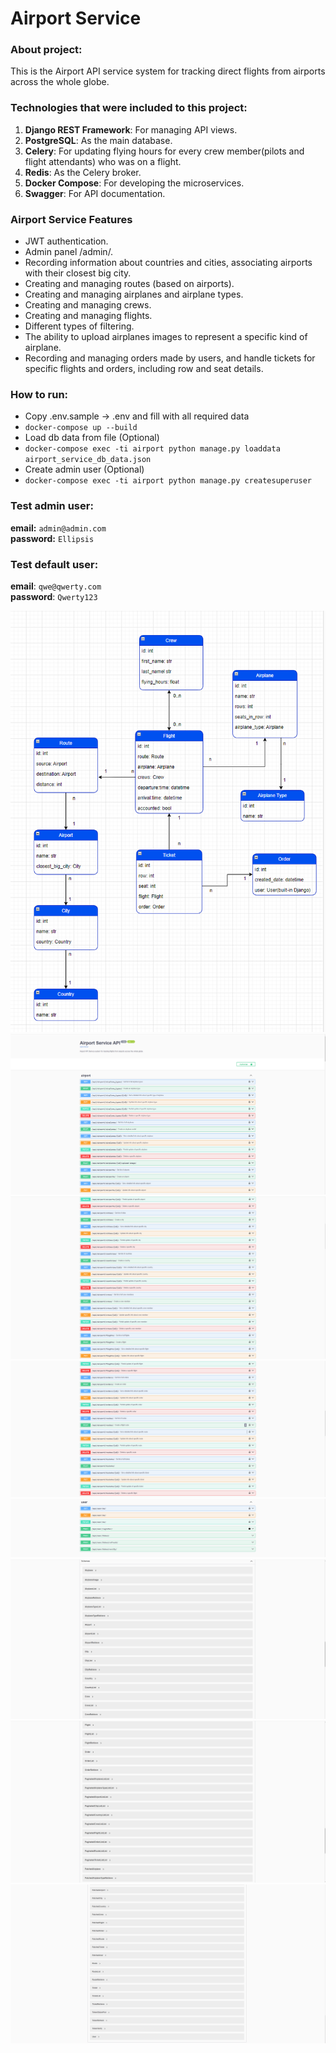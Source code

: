 # Airport Service

### About project:

This is the Airport API service system for tracking direct flights from airports across the whole globe.

### Technologies that were included to this project:

1. **Django REST Framework**: For managing API views.
2. **PostgreSQL**: As the main database.
3. **Celery**: For updating flying hours for every crew member(pilots and flight attendants) who was on a flight.
4. **Redis**: As the Celery broker.
5. **Docker Compose**: For developing the microservices.
6. **Swagger**: For API documentation.

### Airport Service Features

* JWT authentication.
* Admin panel /admin/.
* Recording information about countries and cities, associating airports with their closest big city.
* Creating and managing routes (based on airports).
* Creating and managing airplanes and airplane types.
* Creating and managing crews.
* Creating and managing flights.
* Different types of filtering.
* The ability to upload airplanes images to represent a specific kind of airplane.
* Recording and managing orders made by users, and handle tickets for specific flights and orders, including row and seat details.

### How to run:

- Copy .env.sample -> .env and fill with all required data
- `docker-compose up --build`
- Load db data from file (Optional)
- `docker-compose exec -ti airport python manage.py loaddata airport_service_db_data.json`
- Create admin user (Optional)
- `docker-compose exec -ti airport python manage.py createsuperuser`

### Test admin user:

**email:** `admin@admin.com`  
**password:** `Ellipsis`

### Test default user:

**email**: `qwe@qwerty.com`  
**password**: `Qwerty123`

![Api Diagram](airport_diagram.png)
![Api Interface](api_doc1.png)
![Api Interface](api_doc2.png)
![Api Interface](api_doc3.png)
![Api Interface](api_doc4.png)
![Api Interface](api_doc5.png)
![Api Interface](api_doc6.png)
![Api Interface](api_doc7.png)

